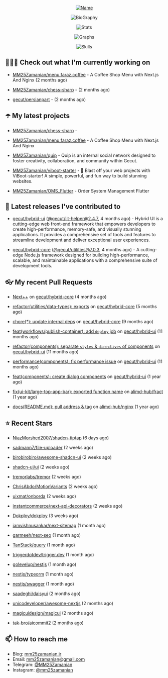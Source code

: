 <p align="center">
  <a href="https://github.com/MM25Zamanian">
    <img
      src="https://readme-typing-svg.demolab.com?font=Comic+Neue&weight=800&size=30&duration=4000&pause=1000&color=04F759&center=true&vCenter=true&multiline=true&repeat=false&width=462&lines=S.+MohammadMahdi+Zamanian"
      alt="Name"
    />
  </a>
</p>

<p align="center">
  <img
    src="https://readme-typing-svg.demolab.com?font=Comic+Neue&duration=4000&pause=1000&color=04F759&center=true&vCenter=true&lines=Junior+Full-Stack+Developer;Focusing+on+Front-End+With+Best+Practice;Trying+to+Learn+SW+Architecture+Patterns"
    alt="BioGraphy"
  />
</p>

<p align="center">
  <img src="https://streak-stats.demolab.com/?user=MM25Zamanian&hide_border=true&border_radius=0&date_format=j%20M%5B%20Y%5D&mode=weekly&card_width=400&background=000802&sideLabels=04F759&dates=04F759&sideNums=04F759&currStreakNum=04F759&ring=04F759&currStreakLabel=04F759&fire=EB4705&hide_longest_streak=true" alt="Stats" />
</p>

<p align="center">
  <img
    src="https://github-readme-activity-graph.vercel.app/graph?username=MM25Zamanian&bg_color=000802&color=04F759&line=04F759&point=ffffff&area=true&hide_border=true"
    alt="Graphs"
  />
</p>

<p align="center">
  <img
    src="https://skillicons.dev/icons?i=androidstudio,arduino,bash,bootstrap,cpp,ts,codepen,css,django,docker,figma,linux,lit,md,mongodb,nginx,nodejs,py,vscode,vite&perline=10"
    alt="Skills"
  />
</p>


## 👨🏻‍💻 Check out what I'm currently working on



- [MM25Zamanian/menu.faraz.coffee](https://github.com/MM25Zamanian/menu.faraz.coffee) - A Coffee Shop Menu with Next.js And Nginx (2 months ago)

- [MM25Zamanian/chess-sharp](https://github.com/MM25Zamanian/chess-sharp) -  (2 months ago)

- [gecut/persianpart](https://github.com/gecut/persianpart) -  (2 months ago)

## ☂️ My latest projects



- [MM25Zamanian/chess-sharp](https://github.com/MM25Zamanian/chess-sharp) - 

- [MM25Zamanian/menu.faraz.coffee](https://github.com/MM25Zamanian/menu.faraz.coffee) - A Coffee Shop Menu with Next.js And Nginx

- [MM25Zamanian/quip](https://github.com/MM25Zamanian/quip) - Quip is an internal social network designed to foster creativity, collaboration, and community within Gecut. 

- [MM25Zamanian/viboot-starter](https://github.com/MM25Zamanian/viboot-starter) - 🚀 Blast off your web projects with ViBoot-starter! A simple, powerful, and fun way to build stunning websites.

- [MM25Zamanian/OMS_Flutter](https://github.com/MM25Zamanian/OMS_Flutter) - Order System Management Flutter

## 🎉 Latest releases I've contributed to



- [gecut/hybrid-ui](https://github.com/gecut/hybrid-ui) ([@gecut/lit-helper@2.4.7](https://github.com/gecut/hybrid-ui/releases/tag/%40gecut/lit-helper%402.4.7), 4 months ago) - Hybrid UI is a cutting-edge web front-end framework that empowers developers to create high-performance, memory-safe, and visually stunning applications. It provides a comprehensive set of tools and features to streamline development and deliver exceptional user experiences.

- [gecut/hybrid-core](https://github.com/gecut/hybrid-core) ([@gecut/utilities@7.0.3](https://github.com/gecut/hybrid-core/releases/tag/%40gecut/utilities%407.0.3), 4 months ago) - A cutting-edge Node.js framework designed for building high-performance, scalable, and maintainable applications with a comprehensive suite of development tools.

## 👓 My recent Pull Requests



- [Next&#43;&#43;](https://github.com/gecut/hybrid-core/pull/174) on [gecut/hybrid-core](https://github.com/gecut/hybrid-core) (4 months ago)

- [refactor(utilities/data-types): exports](https://github.com/gecut/hybrid-core/pull/173) on [gecut/hybrid-core](https://github.com/gecut/hybrid-core) (5 months ago)

- [chore(*): update internal deps](https://github.com/gecut/hybrid-core/pull/112) on [gecut/hybrid-core](https://github.com/gecut/hybrid-core) (9 months ago)

- [feat(workflows/publish-container): add `deploy` job](https://github.com/gecut/hybrid-ui/pull/85) on [gecut/hybrid-ui](https://github.com/gecut/hybrid-ui) (11 months ago)

- [refactor(components): separate `styles` &amp; `directives` of components](https://github.com/gecut/hybrid-ui/pull/83) on [gecut/hybrid-ui](https://github.com/gecut/hybrid-ui) (11 months ago)

- [performance(components): fix performance issue](https://github.com/gecut/hybrid-ui/pull/58) on [gecut/hybrid-ui](https://github.com/gecut/hybrid-ui) (11 months ago)

- [feat(components): create dialog components](https://github.com/gecut/hybrid-ui/pull/26) on [gecut/hybrid-ui](https://github.com/gecut/hybrid-ui) (1 year ago)

- [fix(ui-kit/large-top-app-bar): exported function name](https://github.com/alimd-hub/fract/pull/155) on [alimd-hub/fract](https://github.com/alimd-hub/fract) (1 year ago)

- [docs(README.md): pull address &amp; tag](https://github.com/alimd-hub/nginx/pull/21) on [alimd-hub/nginx](https://github.com/alimd-hub/nginx) (1 year ago)

## ⭐ Recent Stars



- [NiazMorshed2007/shadcn-tiptap](https://github.com/NiazMorshed2007/shadcn-tiptap) (6 days ago)

- [sadmann7/file-uploader](https://github.com/sadmann7/file-uploader) (2 weeks ago)

- [birobirobiro/awesome-shadcn-ui](https://github.com/birobirobiro/awesome-shadcn-ui) (2 weeks ago)

- [shadcn-ui/ui](https://github.com/shadcn-ui/ui) (2 weeks ago)

- [tremorlabs/tremor](https://github.com/tremorlabs/tremor) (2 weeks ago)

- [ChrisAbdo/MotionVariants](https://github.com/ChrisAbdo/MotionVariants) (2 weeks ago)

- [uixmat/onborda](https://github.com/uixmat/onborda) (2 weeks ago)

- [instantcommerce/next-api-decorators](https://github.com/instantcommerce/next-api-decorators) (2 weeks ago)

- [Dokploy/dokploy](https://github.com/Dokploy/dokploy) (3 weeks ago)

- [iamvishnusankar/next-sitemap](https://github.com/iamvishnusankar/next-sitemap) (1 month ago)

- [garmeeh/next-seo](https://github.com/garmeeh/next-seo) (1 month ago)

- [TanStack/query](https://github.com/TanStack/query) (1 month ago)

- [triggerdotdev/trigger.dev](https://github.com/triggerdotdev/trigger.dev) (1 month ago)

- [golevelup/nestjs](https://github.com/golevelup/nestjs) (1 month ago)

- [nestjs/typeorm](https://github.com/nestjs/typeorm) (1 month ago)

- [nestjs/swagger](https://github.com/nestjs/swagger) (1 month ago)

- [saadeghi/daisyui](https://github.com/saadeghi/daisyui) (2 months ago)

- [unicodeveloper/awesome-nextjs](https://github.com/unicodeveloper/awesome-nextjs) (2 months ago)

- [magicuidesign/magicui](https://github.com/magicuidesign/magicui) (2 months ago)

- [tak-bro/aicommit2](https://github.com/tak-bro/aicommit2) (2 months ago)

## 📫 How to reach me

- Blog: [mm25zamanian.ir](https://mm25zamanian.ir)
- Email: [mm25zamanian@gmail.com](mailto://mm25zamanian@gmail.com)
- Telegram: [@MM25Zamanian](https://t.me/MM25Zamanian)
- Instagram: [@mm25zamanian](https://instagram.com/mm25zamanian)
